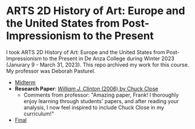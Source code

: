 # ARTS 2D History of Art: Europe and the United States from Post-Impressionism to the Present

I took ARTS 2D History of Art: Europe and the United States from Post-Impressionism to the Present in De Anza College during Winter 2023 (Janurary 9 - March 31, 2023). This repo archived my work for this course. My professor was Deborah Pasturel.
* [Midterm](ARTS%202D%20Midterm.pdf)
* **Research Paper**: [*William J. Clinton* (2006) by Chuck Close](ARTS2DFinalPaper.pdf)
  * Comments from professor: "Amazing paper, Frank! I thoroughly enjoy learning through students' papers, and after reading your analysis, I now feel inspired to include Chuck Close in my curriculum!"
* [Final](ARTS%202D%20Final.pdf)
